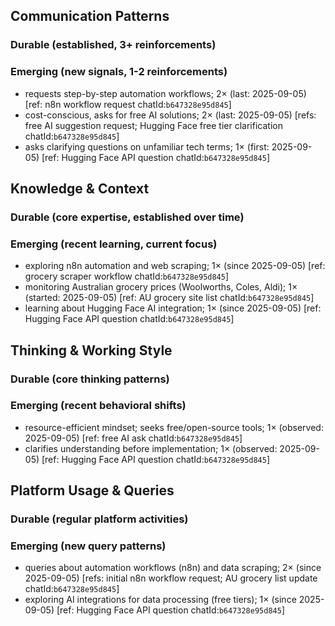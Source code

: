 ## Communication Patterns
### Durable (established, 3+ reinforcements)

### Emerging (new signals, 1-2 reinforcements)
- requests step-by-step automation workflows; 2× (last: 2025-09-05) [ref: n8n workflow request chatId:`b647328e95d845`]
- cost-conscious, asks for free AI solutions; 2× (last: 2025-09-05) [refs: free AI suggestion request; Hugging Face free tier clarification chatId:`b647328e95d845`]
- asks clarifying questions on unfamiliar tech terms; 1× (first: 2025-09-05) [ref: Hugging Face API question chatId:`b647328e95d845`]

## Knowledge & Context
### Durable (core expertise, established over time)

### Emerging (recent learning, current focus)
- exploring n8n automation and web scraping; 1× (since 2025-09-05) [ref: grocery scraper workflow chatId:`b647328e95d845`]
- monitoring Australian grocery prices (Woolworths, Coles, Aldi); 1× (started: 2025-09-05) [ref: AU grocery site list chatId:`b647328e95d845`]
- learning about Hugging Face AI integration; 1× (since 2025-09-05) [ref: Hugging Face API question chatId:`b647328e95d845`]

## Thinking & Working Style
### Durable (core thinking patterns)

### Emerging (recent behavioral shifts)
- resource-efficient mindset; seeks free/open-source tools; 1× (observed: 2025-09-05) [ref: free AI ask chatId:`b647328e95d845`]
- clarifies understanding before implementation; 1× (observed: 2025-09-05) [ref: Hugging Face API question chatId:`b647328e95d845`]

## Platform Usage & Queries
### Durable (regular platform activities)

### Emerging (new query patterns)
- queries about automation workflows (n8n) and data scraping; 2× (since 2025-09-05) [refs: initial n8n workflow request; AU grocery list update chatId:`b647328e95d845`]
- exploring AI integrations for data processing (free tiers); 1× (since 2025-09-05) [ref: Hugging Face API question chatId:`b647328e95d845`]